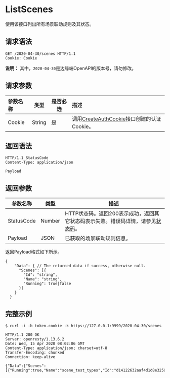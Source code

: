 # ListScenes

使用该接口列出所有场景联动规则及其状态。

## 请求语法

```
GET /2020-04-30/scenes HTTP/1.1
Cookie: Cookie
```

**说明：** 其中，`2020-04-30`是边缘端OpenAPI的版本号，请勿修改。

## 请求参数

|参数名称|类型|是否必选|描述|
|:---|--|----|:-|
|Cookie|String|是|调用[CreateAuthCookie](/cn.zh-CN/物联网边缘计算（旧版本）/边缘端开发指南/边缘端OpenAPI/身份认证/CreateAuthCookie.md)接口创建的认证Cookie。|

## 返回语法

```
HTTP/1.1 StatusCode
Content-Type: application/json

Payload
```

## 返回参数

|参数名称|类型|描述|
|----|--|--|
|StatusCode|Number|HTTP状态码。返回200表示成功，返回其它状态码表示失败。错误码详情，请参见[状态码](/cn.zh-CN/物联网边缘计算（旧版本）/边缘端开发指南/边缘端OpenAPI/状态码.md)。|
|Payload|JSON|已获取的场景联动规则信息。|

返回Payload格式如下所示。

```
{    
    "Data": { // The returned data if success, otherwise null.
      "Scenes": [{
        "Id": "string",
        "Name": "string",
        "Running": true|false
      }]
    }
  }
```

## 完整示例

```
$ curl -i -b token.cookie -k https://127.0.0.1:9999/2020-04-30/scenes

HTTP/1.1 200 OK
Server: openresty/1.13.6.2
Date: Wed, 15 Apr 2020 08:02:06 GMT
Content-Type: application/json; charset=utf-8
Transfer-Encoding: chunked
Connection: keep-alive

{"Data":{"Scenes":[{"Running":true,"Name":"scene_test_types","Id":"d14122632aaf4d1d8e325963****9528"}]}}
```

